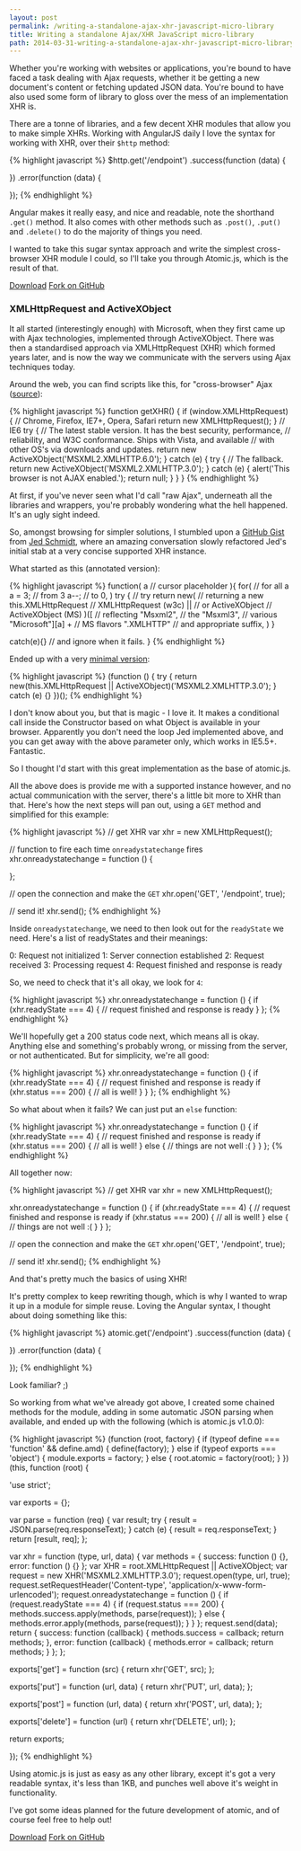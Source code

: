 ```yaml
---
layout: post
permalink: /writing-a-standalone-ajax-xhr-javascript-micro-library
title: Writing a standalone Ajax/XHR JavaScript micro-library
path: 2014-03-31-writing-a-standalone-ajax-xhr-javascript-micro-library.md
---
```


Whether you're working with websites or applications, you're bound to have faced a task dealing with Ajax requests, whether it be getting a new document's content or fetching updated JSON data. You're bound to have also used some form of library to gloss over the mess of an implementation XHR is.

There are a tonne of libraries, and a few decent XHR modules that allow you to make simple XHRs. Working with AngularJS daily I love the syntax for working with XHR, over their `$http` method:

{% highlight javascript %}
$http.get('/endpoint')
.success(function (data) {
  
})
.error(function (data) {
  
});
{% endhighlight %}

Angular makes it really easy, and nice and readable, note the shorthand `.get()` method. It also comes with other methods such as `.post()`, `.put()` and `.delete()` to do the majority of things you need.

I wanted to take this sugar syntax approach and write the simplest cross-browser XHR module I could, so I'll take you through Atomic.js, which is the result of that.

<div class="download-box">
  <a href="//github.com/toddmotto/atomic/archive/master.zip" onclick="_gaq.push(['_trackEvent', 'Click', 'Download atomic', 'Download atomic']);">Download</a>
  <a href="//github.com/toddmotto/atomic" onclick="_gaq.push(['_trackEvent', 'Click', 'Fork atomic', 'atomic Fork']);">Fork on GitHub</a>
</div>

### XMLHttpRequest and ActiveXObject
It all started (interestingly enough) with Microsoft, when they first came up with Ajax technologies, implemented through ActiveXObject. There was then a standardised approach via XMLHttpRequest (XHR) which formed years later, and is now the way we communicate with the servers using Ajax techniques today.

Around the web, you can find scripts like this, for "cross-browser" Ajax ([source](http://www.webmasterworld.com/javascript/4027629.htm)):

{% highlight javascript %}
function getXHR() { 
  if (window.XMLHttpRequest) {
    // Chrome, Firefox, IE7+, Opera, Safari
    return new XMLHttpRequest(); 
  } 
  // IE6
  try { 
    // The latest stable version. It has the best security, performance, 
    // reliability, and W3C conformance. Ships with Vista, and available 
    // with other OS's via downloads and updates. 
    return new ActiveXObject('MSXML2.XMLHTTP.6.0');
  } catch (e) { 
    try { 
      // The fallback.
      return new ActiveXObject('MSXML2.XMLHTTP.3.0');
    } catch (e) { 
      alert('This browser is not AJAX enabled.'); 
      return null;
    } 
  } 
}
{% endhighlight %}

At first, if you've never seen what I'd call "raw Ajax", underneath all the libraries and wrappers, you're probably wondering what the hell happened. It's an ugly sight indeed.

So, amongst browsing for simpler solutions, I stumbled upon a [GitHub Gist](https://gist.github.com/jed/993585#file-annotated-js) from [Jed Schmidt](https://github.com/jed), where an amazing conversation slowly refactored Jed's initial stab at a very concise supported XHR instance.

What started as this (annotated version):

{% highlight javascript %}
function(
  a // cursor placeholder
){
  for(                    // for all a
    a = 3;                // from 3
    a--;                  // to 0,
  ) try {                 // try
    return new(           // returning a new
      this.XMLHttpRequest // XMLHttpRequest (w3c)
      ||                  // or
      ActiveXObject       // ActiveXObject (MS)
    )([                   // reflecting
      "Msxml2",           // the
      "Msxml3",           // various
      "Microsoft"][a] +   // MS flavors
      ".XMLHTTP"          // and appropriate suffix,
    )
  }
  
  catch(e){}              // and ignore when it fails.
}
{% endhighlight %}

Ended up with a very [minimal version](https://gist.github.com/jed/993585#comment-40084):

{% highlight javascript %}
(function () {
  try {
    return new(this.XMLHttpRequest || ActiveXObject)('MSXML2.XMLHTTP.3.0');
  } catch (e) {}
})();
{% endhighlight %}

I don't know about you, but that is magic - I love it. It makes a conditional call inside the Constructor based on what Object is available in your browser. Apparently you don't need the loop Jed implemented above, and you can get away with the above parameter only, which works in IE5.5+. Fantastic.

So I thought I'd start with this great implementation as the base of atomic.js.

All the above does is provide me with a supported instance however, and no actual communication with the server, there's a little bit more to XHR than that. Here's how the next steps will pan out, using a `GET` method and simplified for this example:

{% highlight javascript %}
// get XHR
var xhr = new XMLHttpRequest(); 

// function to fire each time `onreadystatechange` fires
xhr.onreadystatechange = function () {

};

// open the connection and make the `GET`
xhr.open('GET', '/endpoint', true);

// send it!
xhr.send();
{% endhighlight %}

Inside `onreadystatechange`, we need to then look out for the `readyState` we need. Here's a list of readyStates and their meanings:

0: Request not initialized 
1: Server connection established
2: Request received 
3: Processing request 
4: Request finished and response is ready

So, we need to check that it's all okay, we look for `4`:

{% highlight javascript %}
xhr.onreadystatechange = function () {
  if (xhr.readyState === 4) {
    // request finished and response is ready
  }
};
{% endhighlight %}

We'll hopefully get a 200 status code next, which means all is okay. Anything else and something's probably wrong, or missing from the server, or not authenticated. But for simplicity, we're all good:

{% highlight javascript %}
xhr.onreadystatechange = function () {
  if (xhr.readyState === 4) {
    // request finished and response is ready
    if (xhr.status === 200) {
      // all is well!
    }
  }
};
{% endhighlight %}

So what about when it fails? We can just put an `else` function:

{% highlight javascript %}
xhr.onreadystatechange = function () {
  if (xhr.readyState === 4) {
    // request finished and response is ready
    if (xhr.status === 200) {
      // all is well!
    } else {
      // things are not well :(
    }
  }
};
{% endhighlight %}

All together now:

{% highlight javascript %}
// get XHR
var xhr = new XMLHttpRequest(); 

xhr.onreadystatechange = function () {
  if (xhr.readyState === 4) {
    // request finished and response is ready
    if (xhr.status === 200) {
      // all is well!
    } else {
      // things are not well :(
    }
  }
};

// open the connection and make the `GET`
xhr.open('GET', '/endpoint', true);

// send it!
xhr.send();
{% endhighlight %}

And that's pretty much the basics of using XHR!

It's pretty complex to keep rewriting though, which is why I wanted to wrap it up in a module for simple reuse. Loving the Angular syntax, I thought about doing something like this:

{% highlight javascript %}
atomic.get('/endpoint')
.success(function (data) {
  
})
.error(function (data) {
  
});
{% endhighlight %}

Look familiar? ;)

So working from what we've already got above, I created some chained methods for the module, adding in some automatic JSON parsing when available, and ended up with the following (which is atomic.js v1.0.0):

{% highlight javascript %}
(function (root, factory) {
  if (typeof define === 'function' && define.amd) {
    define(factory);
  } else if (typeof exports === 'object') {
    module.exports = factory;
  } else {
    root.atomic = factory(root);
  }
})(this, function (root) {

  'use strict';

  var exports = {};

  var parse = function (req) {
    var result;
    try {
      result = JSON.parse(req.responseText);
    } catch (e) {
      result = req.responseText;
    }
    return [result, req];
  };

  var xhr = function (type, url, data) {
    var methods = {
      success: function () {},
      error: function () {}
    };
    var XHR = root.XMLHttpRequest || ActiveXObject;
    var request = new XHR('MSXML2.XMLHTTP.3.0');
    request.open(type, url, true);
    request.setRequestHeader('Content-type', 'application/x-www-form-urlencoded');
    request.onreadystatechange = function () {
      if (request.readyState === 4) {
        if (request.status === 200) {
          methods.success.apply(methods, parse(request));
        } else {
          methods.error.apply(methods, parse(request));
        }
      }
    };
    request.send(data);
    return {
      success: function (callback) {
        methods.success = callback;
        return methods;
      },
      error: function (callback) {
        methods.error = callback;
        return methods;
      }
    };
  };

  exports['get'] = function (src) {
    return xhr('GET', src);
  };

  exports['put'] = function (url, data) {
    return xhr('PUT', url, data);
  };

  exports['post'] = function (url, data) {
    return xhr('POST', url, data);
  };

  exports['delete'] = function (url) {
    return xhr('DELETE', url);
  };

  return exports;

});
{% endhighlight %}

Using atomic.js is just as easy as any other library, except it's got a very readable syntax, it's less than 1KB, and punches well above it's weight in functionality.

I've got some ideas planned for the future development of atomic, and of course feel free to help out!

<div class="download-box">
  <a href="//github.com/toddmotto/atomic/archive/master.zip" onclick="_gaq.push(['_trackEvent', 'Click', 'Download atomic', 'Download atomic']);">Download</a>
  <a href="//github.com/toddmotto/atomic" onclick="_gaq.push(['_trackEvent', 'Click', 'Fork atomic', 'atomic Fork']);">Fork on GitHub</a>
</div>
